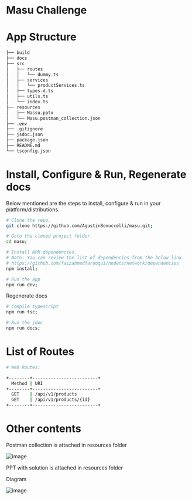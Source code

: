 # Masu Challenge

# App Structure

```bash
├── build
├── docs
├── src
│   ├── routes
│   │   └── dummy.ts
│   ├── services
│   │   └── productServices.ts
│   ├── types.d.ts
│   ├── utils.ts   
│   └── index.ts
├── resources
│   ├── Massu.pptx
│   └── Masu.postman_collection.json
├── .env
├── .gitignore
├── jsdoc.json
├── package.json
├── README.md
└── tsconfig.json
```

# Install, Configure & Run, Regenerate docs

Below mentioned are the steps to install, configure & run in your platform/distributions.

```bash
# Clone the repo.
git clone https://github.com/AgustinBonuccelli/masu.git;

# Goto the cloned project folder.
cd masu;

# Install NPM dependencies.
# Note: You can review the list of dependencies from the below link.
# https://github.com/faizahmedfarooqui/nodets/network/dependencies
npm install;

# Run the app
npm run dev;
```

Regenerate docs
```bash
# Compile typescript
npm run tsc;

# Run the jdoc
npm run docs;
```

# List of Routes

```sh
# Web Routes:

+--------+-------------------------+
  Method | URI
+--------+-------------------------+
  GET    | /api/v1/products
  GET    | /api/v1/products/{id}
+--------+-------------------------+
```

# Other contents

Postman collection is attached in resources folder

![image](https://github.com/AgustinBonuccelli/masu/assets/126742419/6b0210a0-eaf6-4c7d-9faf-5f29cd3f4af2)

PPT with solution is attached in resources folder

Diagram

![image](https://github.com/AgustinBonuccelli/masu/assets/126742419/752bb777-1ac2-4d9c-b5b8-595ceb192c6f)


